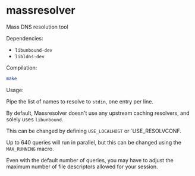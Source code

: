 massresolver
============

Mass DNS resolution tool

Dependencies:

- `libunbound-dev`
- `libldns-dev`

Compilation:

```bash
make
```

Usage:

Pipe the list of names to resolve to `stdin`, one entry per line.

By default, Massresolver doesn't use any upstream caching resolvers,
and solely uses `libunbound`.

This can be changed by defining `USE_LOCALHOST` or `USE_RESOLVCONF.

Up to 640 queries will run in parallel, but this can be changed using
the `MAX_RUNNING` macro.

Even with the default number of queries, you may have to adjust the
maximum number of file descriptors allowed for your session.
